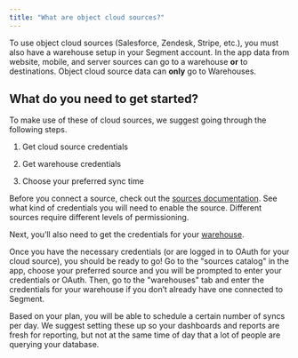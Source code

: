```yaml
---
title: "What are object cloud sources?"
---
```


To use object cloud sources (Salesforce, Zendesk, Stripe, etc.), you must also have a warehouse setup in your Segment account. In the app data from website, mobile, and server sources can go to a warehouse **or** to destinations. Object cloud source data can **only** go to Warehouses.

## What do you need to get started?

To make use of these of cloud sources, we suggest going through the following steps.

1.  Get cloud source credentials
    
2.  Get warehouse credentials
    
3.  Choose your preferred sync time
    

Before you connect a source, check out the [sources documentation](https://segment.com/docs/sources/). See what kind of credentials you will need to enable the source. Different sources require different levels of permissioning.

Next, you’ll also need to get the credentials for your [warehouse](https://segment.com/docs/warehouses/).

Once you have the necessary credentials (or are logged in to OAuth for your cloud source), you should be ready to go! Go to the "sources catalog" in the app, choose your preferred source and you will be prompted to enter your credentials or OAuth. Then, go to the "warehouses" tab and enter the credentials for your warehouse if you don’t already have one connected to Segment.

Based on your plan, you will be able to schedule a certain number of syncs per day. We suggest setting these up so your dashboards and reports are fresh for reporting, but not at the same time of day that a lot of people are querying your database.
